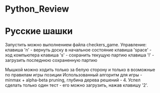 # Python_Review
# Русские шашки
Запустить можно выполнением файла checkers_game.
Управление:
клавиша 'n' - вернуть доску в начальное состояние
клавиша 'space' - ход компьютера
клавиша 's' - сохранить текущую партию
клавиша 'l' - загрузить последнюю сохраненную партию

Мышкой можно ходить только за белую сторону и только в возможные по правилам игры позиции
Использованный алгоритм для игры - minmax + alpha-beta pruning, глубина дерева решений - 4.
Успел сделать только один тест - его можно загрузить, нажав клавишу '2'.
